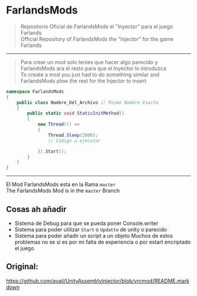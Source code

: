 # FarlandsMods
>Repositorio Oficial de FarlandsMods el "Inyector" para el juego Farlands  
>Official Repository of FarlandsMods the "Injector" for the game Farlands
---
>Para crear un mod solo tenies que hacer algo parecido y FarlandsMods ara el resto para que el Inyector lo introduzca  
>To create a mod you just had to do something similar and FarlandsMods plow the rest for the Injector to insert
```csharp
namespace FarlandsMods
{
    public class Nombre_Del_Archivo // Mismo Nombre Exacto
    {
        public static void StaticInitMethod()
        {
            new Thread(() =>
            {
                Thread.Sleep(2000); 
                // Código a ejecutar

            }).Start();
        }
    }
}
```
---
El Mod FarlandsMods esta en la Rama `master`  
The FarlandsMods Mod is in the `master` Branch
## Cosas ah añadir
* Sistema de Debug para que se pueda poner Console.writer
* Sistema para poder utilizar `Start` o `Updatte` de unity o parecido
* Sistema para poder añadir un script a un objeto
Muchos de estos problemas no se si es por mi falta de experiencia o por estart encriptado el juego
## Original:
https://github.com/avail/UnityAssemblyInjector/blob/vrcmod/README.markdown
